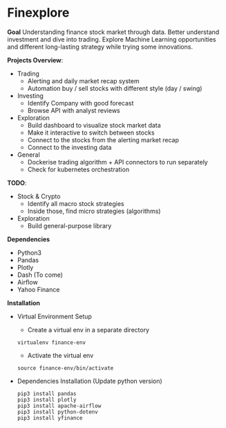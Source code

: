 # Finexplore

**Goal**
Understanding finance stock market through data. Better understand investment and dive into trading. Explore Machine Learning opportunities and different long-lasting strategy while trying some innovations.

**Projects Overview**:
- Trading
    - Alerting and daily market recap system
    - Automation buy / sell stocks with different style (day / swing)
- Investing
    - Identify Company with good forecast
    - Browse API with analyst reviews
- Exploration
    - Build dashboard to visualize stock market data
    - Make it interactive to switch between stocks
    - Connect to the stocks from the alerting market recap
    - Connect to the investing data
- General
    - Dockerise trading algorithm + API connectors to run separately
    - Check for kubernetes orchestration

**TODO**:
- Stock & Crypto
    - Identify all macro stock strategies
    - Inside those, find micro strategies (algorithms)
- Exploration
    - Build general-purpose library 

**Dependencies**
- Python3
- Pandas
- Plotly
- Dash (To come)
- Airflow
- Yahoo Finance

**Installation**
- Virtual Environment Setup
    - Create a virtual env in a separate directory
    ```
    virtualenv finance-env
    ```

    - Activate the virtual env
    ```
    source finance-env/bin/activate
    ```
    
- Dependencies Installation (Update python version)
    ```
    pip3 install pandas
    pip3 install plotly
    pip3 install apache-airflow
    pip3 install python-dotenv
    pip3 install yfinance
    ```